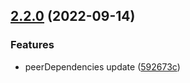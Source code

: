 ## [2.2.0](https://github.com/ravorona/stylelint-config/compare/2.1.3...2.2.0) (2022-09-14)


### Features

* peerDependencies update ([592673c](https://github.com/ravorona/stylelint-config/commit/592673cda31e426a3150b73cd0b9ace7faa293f8))

